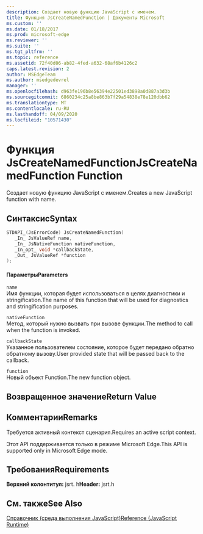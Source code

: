 ```yaml
---
description: Создает новую функцию JavaScript с именем.
title: Функция JsCreateNamedFunction | Документы Microsoft
ms.custom: ''
ms.date: 01/18/2017
ms.prod: microsoft-edge
ms.reviewer: ''
ms.suite: ''
ms.tgt_pltfrm: ''
ms.topic: reference
ms.assetid: 72f40d06-ab82-4fed-a632-68af6b4126c2
caps.latest.revision: 2
author: MSEdgeTeam
ms.author: msedgedevrel
manager: ''
ms.openlocfilehash: d963fe196b8e56394e22501ed3898a0d887a3d3b
ms.sourcegitcommit: 6860234c25a8be863b7f29a54838e78e120dbb62
ms.translationtype: MT
ms.contentlocale: ru-RU
ms.lasthandoff: 04/09/2020
ms.locfileid: "10571430"
---
```

# <span data-ttu-id="f8e01-103">Функция JsCreateNamedFunction</span><span class="sxs-lookup"><span data-stu-id="f8e01-103">JsCreateNamedFunction Function</span></span>
<span data-ttu-id="f8e01-104">Создает новую функцию JavaScript с именем.</span><span class="sxs-lookup"><span data-stu-id="f8e01-104">Creates a new JavaScript function with name.</span></span>
  
## <span data-ttu-id="f8e01-105">Синтаксис</span><span class="sxs-lookup"><span data-stu-id="f8e01-105">Syntax</span></span>  
  
```cpp  
STDAPI_(JsErrorCode) JsCreateNamedFunction(  
   _In_ JsValueRef name,  
   _In_ JsNativeFunction nativeFunction,  
   _In_opt_ void *callbackState,  
   _Out_ JsValueRef *function  
);  
```  
  
#### <span data-ttu-id="f8e01-106">Параметры</span><span class="sxs-lookup"><span data-stu-id="f8e01-106">Parameters</span></span>  
 `name`  
 <span data-ttu-id="f8e01-107">Имя функции, которая будет использоваться в целях диагностики и stringification.</span><span class="sxs-lookup"><span data-stu-id="f8e01-107">The name of this function that will be used for diagnostics and stringification purposes.</span></span>  
  
 `nativeFunction`  
 <span data-ttu-id="f8e01-108">Метод, который нужно вызвать при вызове функции.</span><span class="sxs-lookup"><span data-stu-id="f8e01-108">The method to call when the function is invoked.</span></span>  
  
 `callbackState`  
 <span data-ttu-id="f8e01-109">Указанное пользователем состояние, которое будет передано обратно обратному вызову.</span><span class="sxs-lookup"><span data-stu-id="f8e01-109">User provided state that will be passed back to the callback.</span></span>  
  
 `function`  
 <span data-ttu-id="f8e01-110">Новый объект Function.</span><span class="sxs-lookup"><span data-stu-id="f8e01-110">The new function object.</span></span>  
  
## <span data-ttu-id="f8e01-111">Возвращенное значение</span><span class="sxs-lookup"><span data-stu-id="f8e01-111">Return Value</span></span>  
  
## <span data-ttu-id="f8e01-112">Комментарии</span><span class="sxs-lookup"><span data-stu-id="f8e01-112">Remarks</span></span>  
 <span data-ttu-id="f8e01-113">Требуется активный контекст сценария.</span><span class="sxs-lookup"><span data-stu-id="f8e01-113">Requires an active script context.</span></span>  
  
 <span data-ttu-id="f8e01-114">Этот API поддерживается только в режиме Microsoft Edge.</span><span class="sxs-lookup"><span data-stu-id="f8e01-114">This API is supported only in Microsoft Edge mode.</span></span>  
  
## <span data-ttu-id="f8e01-115">Требования</span><span class="sxs-lookup"><span data-stu-id="f8e01-115">Requirements</span></span>  
 <span data-ttu-id="f8e01-116">**Верхний колонтитул:** jsrt. h</span><span class="sxs-lookup"><span data-stu-id="f8e01-116">**Header:** jsrt.h</span></span>  
  
## <span data-ttu-id="f8e01-117">См. также</span><span class="sxs-lookup"><span data-stu-id="f8e01-117">See Also</span></span>  
 [<span data-ttu-id="f8e01-118">Справочник (среда выполнения JavaScript)</span><span class="sxs-lookup"><span data-stu-id="f8e01-118">Reference (JavaScript Runtime)</span></span>](../chakra-hosting/reference-javascript-runtime.md)